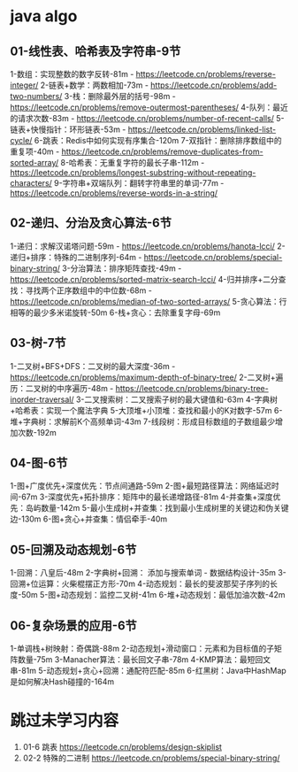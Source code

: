 # java algo

## 01-线性表、哈希表及字符串-9节
1-数组：实现整数的数字反转-81m
    - https://leetcode.cn/problems/reverse-integer/
2-链表+数学：两数相加-73m
    - https://leetcode.cn/problems/add-two-numbers/
3-栈：删除最外层的括号-98m
    - https://leetcode.cn/problems/remove-outermost-parentheses/
4-队列：最近的请求次数-83m
    - https://leetcode.cn/problems/number-of-recent-calls/
5-链表+快慢指针：环形链表-53m
    - https://leetcode.cn/problems/linked-list-cycle/
6-跳表：Redis中如何实现有序集合-120m
7-双指针：删除排序数组中的重复项-40m
    - https://leetcode.cn/problems/remove-duplicates-from-sorted-array/
8-哈希表：无重复字符的最长子串-112m
    - https://leetcode.cn/problems/longest-substring-without-repeating-characters/
9-字符串+双端队列：翻转字符串里的单词-77m
    - https://leetcode.cn/problems/reverse-words-in-a-string/

## 02-递归、分治及贪心算法-6节

1-递归：求解汉诺塔问题-59m
    - https://leetcode.cn/problems/hanota-lcci/
2-递归+排序：特殊的二进制序列-64m
    - https://leetcode.cn/problems/special-binary-string/
3-分治算法：排序矩阵查找-49m
    - https://leetcode.cn/problems/sorted-matrix-search-lcci/
4-归并排序+二分查找：寻找两个正序数组中的中位数-68m
    - https://leetcode.cn/problems/median-of-two-sorted-arrays/
5-贪心算法：行相等的最少多米诺旋转-50m
6-栈+贪心：去除重复字母-69m

## 03-树-7节

1-二叉树+BFS+DFS：二叉树的最大深度-36m
    - https://leetcode.cn/problems/maximum-depth-of-binary-tree/
2-二叉树+遍历：二叉树的中序遍历-48m
    - https://leetcode.cn/problems/binary-tree-inorder-traversal/
3-二叉搜索树：二叉搜索子树的最大键值和-63m
4-字典树+哈希表：实现一个魔法字典
5-大顶堆+小顶堆：查找和最小的K对数字-57m
6-堆+字典树：求解前K个高频单词-43m
7-线段树：形成目标数组的子数组最少增加次数-192m

## 04-图-6节

1-图+广度优先+深度优先：节点间通路-59m
2-图+最短路径算法：网络延迟时间-67m
3-深度优先+拓扑排序：矩阵中的最长递增路径-81m
4-并查集+深度优先：岛屿数量-142m
5-最小生成树+并查集：找到最小生成树里的关键边和伪关键边-130m
6-图+贪心+并查集：情侣牵手-40m

## 05-回溯及动态规划-6节

1-回溯：八皇后-48m
2-字典树+回溯： 添加与搜索单词 - 数据结构设计-35m
3-回溯+位运算：火柴棍摆正方形-70m
4-动态规划：最长的斐波那契子序列的长度-50m
5-图+动态规划：监控二叉树-41m
6-堆+动态规划：最低加油次数-42m

## 06-复杂场景的应用-6节

1-单调栈+树映射：奇偶跳-88m
2-动态规划+滑动窗口：元素和为目标值的子矩阵数量-75m
3-Manacher算法：最长回文子串-78m
4-KMP算法：最短回文串-81m
5-动态规划+贪心+回溯：通配符匹配-85m
6-红黑树：Java中HashMap是如何解决Hash碰撞的-164m

# 跳过未学习内容
1. 01-6 跳表 https://leetcode.cn/problems/design-skiplist
2. 02-2 特殊的二进制 https://leetcode.cn/problems/special-binary-string/